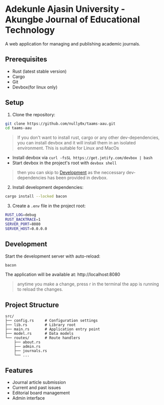 # Adekunle Ajasin University - Akungbe Journal of Educational Technology

A web application for managing and publishing academic journals.

## Prerequisites

- Rust (latest stable version)
- Cargo
- Git
- Devbox(for linux only)

## Setup

1. Clone the repository:
```bash
git clone https://github.com/nully0x/taams-aau.git
cd taams-aau
```
> If you don't want to install rust, cargo or any other dev-dependencies, you can install devbox and it will install them in an isolated environment.
> This is suitable for Linux and MacOs

- Install devbox via `curl -fsSL https://get.jetify.com/devbox | bash`
- Start devbox in the project's root with `devbox shell`

> then you can skip to [Development](#Development) as the neccessary dev-dependencies has been provided in devbox.

2. Install development dependencies:
```bash
cargo install --locked bacon
```

3. Create a `.env` file in the project root:
```bash
RUST_LOG=debug
RUST_BACKTRACE=1
SERVER_PORT=8080
SERVER_HOST=0.0.0.0
```

## Development

Start the development server with auto-reload:

```bash
bacon
```
The application will be available at: http://localhost:8080

> anytime you make a change, press r in the terminal the app is running to reload the changes.

## Project Structure

```
src/
├── config.rs     # Configuration settings
├── lib.rs        # Library root
├── main.rs       # Application entry point
├── model.rs      # Data models
└── routes/       # Route handlers
    ├── about.rs
    ├── admin.rs
    ├── journals.rs
    └── ...
```

## Features

- Journal article submission
- Current and past issues
- Editorial board management
- Admin interface
